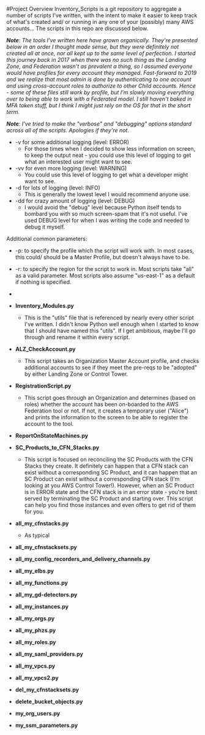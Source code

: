 #Project Overview
Inventory_Scripts is a git repository to aggregate a number of scripts I've written, with the intent to make it easier to keep track of what's created and/ or running in any one of your (possibly) many AWS accounts... The scripts in this repo are discussed below.

**_Note_**:  _The tools I've written here have grown organically. They're presented below in an order I thought made sense, but they were definitely not created all at once, nor all kept up to the same level of perfection. I started this journey back in 2017 when there was no such thing as the Landing Zone, and Federation wasn't as prevalent a thing, so I assumed everyone would have profiles for every account they managed. Fast-forward to 2019 and we realize that most admin is done by authenticating to one account and using cross-account roles to authorize to other Child accounts. Hence - some of these files still work by profile, but I'm slowly moving everything over to being able to work with a Federated model. I still haven't baked in MFA token stuff, but I think I might just rely on the OS for that in the short term._

**_Note_**: _I've tried to make the "verbose" and "debugging" options standard across all of the scripts. Apologies if they're not._
  - -v for some additional logging (level: ERROR)
    - For those times when I decided to show less information on screen, to keep the output neat - you could use this level of logging to get what an interested user might want to see.
  - -vv for even more logging (level: WARNING)
    - You could use this level of logging to get what a developer might want to see.
  - -d for lots of logging (level: INFO)
    - This is generally the lowest level I would recommend anyone use.
  - -dd for crazy amount of logging (level: DEBUG)
    - I would avoid the "debug" level because Python itself tends to bombard you with so much screen-spam that it's not useful. I've used DEBUG level for when I was writing the code and needed to debug it myself.

Additional common parameters:
  - -p: to specify the profile which the script will work with. In most cases, this could/ should be a Master Profile, but doesn't always have to be. 
  - -r: to specify the region for the script to work in. Most scripts take "all" as a valid parameter. Most scripts also assume "us-east-1" as a default if nothing is specified.
  -

- **Inventory_Modules.py**
  - This is the "utils" file that is referenced by nearly every other script I've written. I didn't know Python well enough when I started to know that I should have named this "utils". If I get ambitious, maybe I'll go through and rename it within every script.

- **ALZ_CheckAccount.py**
  - This script takes an Organization Master Account profile, and checks additional accounts to see if they meet the pre-reqs to be "adopted" by either Landing Zone or Control Tower.

- **RegistrationScript.py**
  - This script goes through an Organization and determines (based on roles) whether the account has been on-boarded to the AWS Federation tool or not. If not, it creates a temporary user ("Alice") and prints the information to the screen to be able to register the account to the tool.

- **ReportOnStateMachines.py**
- **SC_Products_to_CFN_Stacks.py**
  - This script is focused on reconciling the SC Products with the CFN Stacks they create. It definitely can happen that a CFN stack can exist without a corresponding SC Product, and it can happen that an SC Product can exist without a corresponding CFN stack (I'm looking at you AWS Control Tower!). However, when an SC Product is in ERROR state and the CFN stack is in an error state - you're best served by terminating the SC Product and starting over. This script can help you find those instances and even offers to get rid of them for you.

- **all_my_cfnstacks.py**
  - As typical
- **all_my_cfnstacksets.py**
- **all_my_config_recorders_and_delivery_channels.py**
- **all_my_elbs.py**
- **all_my_functions.py**
- **all_my_gd-detectors.py**
- **all_my_instances.py**
- **all_my_orgs.py**
- **all_my_phzs.py**
- **all_my_roles.py**
- **all_my_saml_providers.py**
- **all_my_vpcs.py**
- **all_my_vpcs2.py**
- **del_my_cfnstacksets.py**
- **delete_bucket_objects.py**
- **my_org_users.py**
- **my_ssm_parameters.py**
